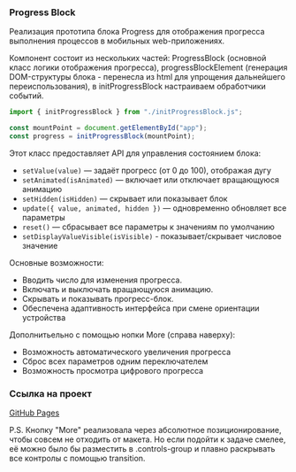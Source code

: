 ### Progress Block

Реализация прототипа блока Progress для отображения прогресса выполнения процессов в мобильных web-приложениях.

Компонент состоит из нескольких частей: ProgressBlock (основной класс логики отображения прогресса), progressBlockElement (генерация DOM-структуры блока - перенесла из html для упрощения дальнейшего переиспользования), в initProgressBlock настраиваем обработчики событий.

```js
import { initProgressBlock } from "./initProgressBlock.js";

const mountPoint = document.getElementById("app");
const progress = initProgressBlock(mountPoint);

```

Этот класс предоставляет API для управления состоянием блока:

- `setValue(value)` — задаёт прогресс (от 0 до 100), отображая дугу
- `setAnimated(isAnimated)` — включает или отключает вращающуюся анимацию
- `setHidden(isHidden)` — скрывает или показывает блок
- `update({ value, animated, hidden })` — одновременно обновляет все параметры
- `reset()` — сбрасывает все параметры к значениям по умолчанию
- `setDisplayValueVisible(isVisible)` - показывает/скрывает числовое значение

Основные возможности:

- Вводить число для изменения прогресса.
- Включать и выключать вращающуюся анимацию.
- Скрывать и показывать прогресс-блок.
- Обеспечена адаптивность интерфейса при смене ориентации устройства

Дополнитьельно с помощью нопки More (справа наверху):
- Возможность автоматического увеличения прогресса
- Сброс всех параметров одним переключателем
- Возможность просмотра цифрового прогресса 
  

### Ссылка на проект
[GitHub Pages](https://yugld.github.io/progress_block/)

P.S.
Кнопку "More" реализовала через абсолютное позиционирование, чтобы совсем не отходить от макета. Но если подойти к задаче смелее, её можно было бы разместить в .controls-group и плавно раскрывать все контролы с помощью transition.
